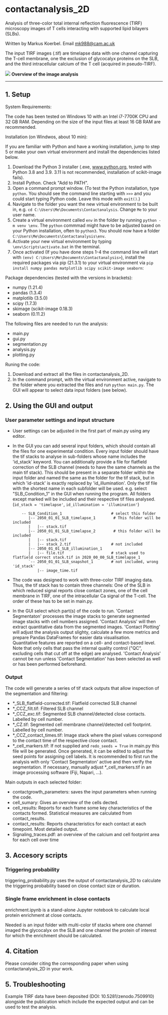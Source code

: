 # contactanalysis_2D

Analysis of three-color total internal reflection fluorescence (TIRF) microscopy images of T cells interacting with supported lipid bilayers (SLBs). 

Written by Markus Koerbel. Email mk988@cam.ac.uk

The input TIRF images (.tif) are timelapse data with one channel capturing the T-cell membrane, one the exclusion of glycocalyx proteins on the SLB, and the third intracellular calcium of the T cell (acquired in pseudo-TIRF).

![](https://github.com/mkoerbel/contactanalysis_2D/raw/main/docs/contactanalysis_2D_overview.png)
**Overview of the image analysis** 

---

## 1. Setup

System Requirements:

The code has been tested on Windows 10 with an Intel i7-7700K CPU and 32 GB RAM. Depending on the size of the input files at least 16 GB RAM are recommended. 

Installation (on Windwos, about 10 min):

If you are familiar with Python and have a working installation, jump to step 5 or make your own virtual environment and install the dependencies listed below. 
1. Download the Python 3 installer (.exe, www.python.org, tested with Python 3.8 and 3.9. 3.11 is not recommended, installation of scikit-image fails). 
2. Install Python. Check "Add to PATH". 
3. Open a command prompt window. (To test the Python installation, type `python`. You should see the command line starting with `>>>` and you could start typing Python code. Leave this mode with `exit()`.)
4. Navigate to the folder you want the new virtual environment to be built in, e.g. `cd C:\Users\Me\Documents\Contactanalysis`. Change `Me` to your user name.
5. Create a virtual environment called `env` in the folder by running `python -m venv \env`. The `python` commmad might have to be adjusted based on your Python installation, often to `python3`. You should now have a folder `C:\Users\Me\Documents\Contactanalysis\env`. 
6. Activate your new virtual environment by typing `\env\Scripts\activate.bat` in the terminal. 
7. Once activated (If you have done steps 1-4 the command line will start with `(env) C:\Users\Me\Documents\Contactanalysis>`), install the required packages via pip (21.3.1) to your virtual environment via `pip install numpy pandas matplotlib scipy scikit-image seaborn`:

Package dependencies (tested with the versions in brackets):

- numpy (1.21.4) 
- pandas (1.3.4)
- matplotlib (3.5.0)
- scipy (1.7.3)
- skimage (scikit-image 0.18.3)
- seaborn (0.11.2)

The following files are needed to run the analysis:

- main.py
- gui.py
- segmentation.py
- analysis.py 
- plotting.py

Runing the code:

1. Download and extract all the files in contactanalysis_2D. 
2. In the command prompt, with the virtual environment active, navigate to the folder where you extracted the files and run `python main.py`. The GUI will appear to select data input folders (see below). 

## 2. Using the GUI and output

### User parameter settings and input structure

- User settings can be adjusted in the first part of main.py using any editor. 

- In the GUI you can add several input folders, which should contain all the files for one experimental condition. Every input folder should have the tif stacks to analyse in sub-folders whose name includes the 'id_stack' keyword. You can additionally provide a file for flatfield correction of the SLB channel (needs to have the same channels as the main tif stack). This should be present in a separate folder within the input folder and named the same as the folder for the tif stack, but in which 'id-stack' is exactly replaced by 'id_illumination'. Only the tif file with the shortest name in each subfolder will be used.
	e.g. select "SLB_Condition_1" in the GUI when running the program. All folders except marked will be included and their respective tif files analysed. (`id_stack = 'timelapse'`, `id_illumination = 'illumination'`)
	```
		-- SLB_Condition_1		               	# select this folder
		   |-- 2050_01_01_SLB_timelapse_1		 # This folder will be included 
		   |   |-- stack.tif
		   |-- 2050_01_01_SLB_timelapse_2		 # this folder will be included
		   |   |-- stack.tif
		   |   |-- stack_2.tif  		       	# not included
		   |-- 2050_01_01_SLB_illumination_1
		   |   |-- file.tif			           	# stack used to flatfield correct stack.tif in 2020_00_00_SLB_timelapse_1
		   `-- 2050_01_01_SLB_snapshot_1       	# not included, wrong 'id_stack'
			   |-- image_time.tif   
	```
- The code was designed to work with three-color TIRF imaging data. Thus, the tif stack has to contain three channels: One of the SLB in which reduced signal reports close contact zones, one of the cell membrane in TIRF, one of the intracellular Ca signal of the T-cell. The order of these has to be set in main.py.
- In the GUI select which part(s) of the code to run. 'Contact Segmentaton' processes the image stacks to generate segmented image stacks with cell numbers assigned. 'Contact Analysis' will then extract quantitative data from the segmented images. 'Contact Plotting' will adjust the analysis output slighty, calculate a few more metrics and prepare Pandas DataFrames for easier data visualisation.  
Quantitative features are reported on a cell- and contact-based level. Note that only cells that pass the internal quality control ("QC", excluding cells that cut off at the edge) are analysed. 'Contact Analysis' cannot be run unless 'Contact Segmentation' has been selected as well or has been performed beforehand. 

### Output

The code will generate a series of tif stack outputs that allow inspection of the segmentation and filtering:
  - *_SLB_flatfield-corrected.tif: Flatfield corrected SLB channel
  - *_CCZ_filt.tif: Filtered SLB channel 
  - *_CCZ_exc.tif: Segmented SLB channel/detected close contacts. Labelled by cell number.
  - *_CZ.tif: Segmented cell membrane channel/detected cell footprint. Labelled by cell number.
  - *_CCZ_contact_times.tif: Image stack where the pixel values correspond to the contact time of the respective close contact. 
  - *_cell_markers.tif: If not supplied and `redo_seeds = True` in main.py this file will be generated. Once generated, it can be edited to adjust the seed points for assigning cell labels. It is recommended to first run the analysis with only 'Contact Segmentaton' active and then verify the segmentation. If necessary, manually adjust *_cell_markers.tif in an image processing software (Fiji, Napari, ...).

Main outputs in each selected folder:
  - contactgrowth_parameters: saves the input parameters when running the code. 
  - cell_sumary: Gives an overview of the cells dected. 
  - cell_results: Reports for each frame some key characteristics of the contacts formed. Statistical measures are calculated from contact_results. 
  - contact_results: Reports characteristics for each contact at each timepoint. Most detailed output. 
  - Signaling_traces.pdf: an overview of the calcium and cell footprint area for each cell over time

## 3. Accesory scripts

### Triggering probability

triggering_probability.py uses the output of contactanalysis_2D to calculate the triggering probability based on close contact size or duration. 

### Single frame enrichment in close contacts

enrichment.ipynb is a stand-alone Jupyter notebook to calculate local protein enrichment at close contacts. 

Needed is an input folder with multi-color tif stacks where one channel imaged the glycocalyx on the SLB and one channel the protein of interest for which the enrichment should be calculated. 

## 4. Citation

Please consider citing the corresponding paper when using contactanalysis_2D in your work. 

## 5. Troubleshooting

Example TIRF data have been deposited (DOI: 10.5281/zenodo.7509910) alongside the publication which include the expected output and can be used to test the analysis. 

